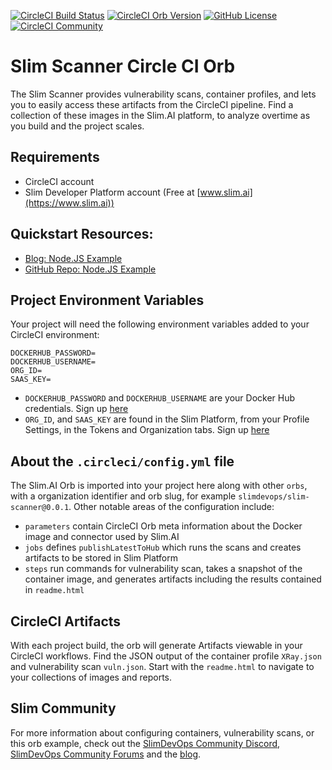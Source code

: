 [![CircleCI Build Status](https://circleci.com/gh/slimdevops/slim-scanner.svg?style=shield "CircleCI Build Status")](https://circleci.com/gh/slimdevops/slim-scanner) [![CircleCI Orb Version](https://badges.circleci.com/orbs/slimdevops/slim-scanner.svg)](https://circleci.com/orbs/registry/orb/slimdevops/slim-scanner) [![GitHub License](https://img.shields.io/badge/license-MIT-lightgrey.svg)](https://raw.githubusercontent.com/slimdevops/slim-scanner/master/LICENSE) [![CircleCI Community](https://img.shields.io/badge/community-CircleCI%20Discuss-343434.svg)](https://discuss.circleci.com/c/ecosystem/orbs)

# Slim Scanner Circle CI Orb
The Slim Scanner provides vulnerability scans, container profiles, and lets you to easily access these artifacts from the CircleCI pipeline. Find a collection of these images in the Slim.AI platform, to analyze overtime as you build and the project scales. 

## Requirements
- CircleCI account 
- Slim Developer Platform account (Free at [www.slim.ai](https://www.slim.ai))

## Quickstart Resources: 
- [Blog: Node.JS Example](https://www.slim.ai/blog/introducing-slim-s-scanner-orb-for-circleci)
- [GitHub Repo: Node.JS Example](https://github.com/slimdevops/orb-demo)

## Project Environment Variables
Your project will need the following environment variables added to your CircleCI environment:

```
DOCKERHUB_PASSWORD=
DOCKERHUB_USERNAME=
ORG_ID=
SAAS_KEY=
```

- `DOCKERHUB_PASSWORD` and `DOCKERHUB_USERNAME` are your Docker Hub credentials. Sign up [here](https://hub.docker.com/signup)
- `ORG_ID`, and `SAAS_KEY` are found in the Slim Platform, from your Profile Settings, in the Tokens and Organization tabs. Sign up [here](https://portal.slim.dev/login)


## About the `.circleci/config.yml` file
The Slim.AI Orb is imported into your project here along with other `orbs`, with a organization identifier and orb slug, for example `slimdevops/slim-scanner@0.0.1`. Other notable areas of the configuration include:
- `parameters` contain CircleCI Orb meta information about the Docker image and connector used by Slim.AI
- `jobs` defines `publishLatestToHub` which runs the scans and creates artifacts to be stored in Slim Platform
- `steps` run commands for vulnerability scan,  takes a snapshot of the container image, and generates artifacts including the results contained in `readme.html`

## CircleCI Artifacts
With each project build, the orb will generate Artifacts viewable in your CircleCI workflows. Find the JSON output of the container profile `XRay.json` and vulnerability scan `vuln.json`. Start with the `readme.html` to navigate to your collections of images and reports.

## Slim Community
For more information about configuring containers, vulnerability scans, or this orb example, check out the [SlimDevOps Community Discord](https://discord.com/invite/uBttmfyYNB), [SlimDevOps Community Forums](https://community.slim.ai/) and the [blog](https://www.slim.ai/blog/).
